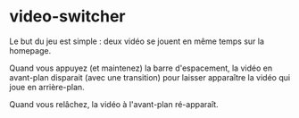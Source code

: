 # video-switcher
Le but du jeu est simple : deux vidéo se jouent en même temps sur la homepage.

Quand vous appuyez (et maintenez) la barre d'espacement, la vidéo en avant-plan disparait (avec une transition) pour laisser apparaître la vidéo qui joue en arrière-plan.

Quand vous relâchez, la vidéo à l'avant-plan ré-apparaît.
